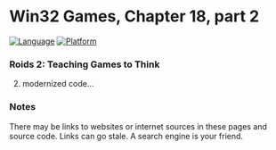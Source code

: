 # Win32 Games, Chapter 18, part 2
[![Language](https://img.shields.io/badge/Language%20-C++-blue.svg)](https://github.com/GeorgePimpleton/Win32-games/)
[![Platform](https://img.shields.io/badge/Platform%20-Win32-blue.svg)](https://github.com/GeorgePimpleton/Win32-games/)
### Roids 2: Teaching Games to Think

2. modernized code...

### Notes
There may be links to websites or internet sources in these pages and source code. Links can go stale. A search engine is your friend.
